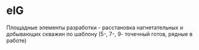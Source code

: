 # elG
Площадные элементы разработки - расстановка нагнетательных и добывающих скважин по шаблону (5-, 7-, 9- точечный  готов, рядные в работе)
